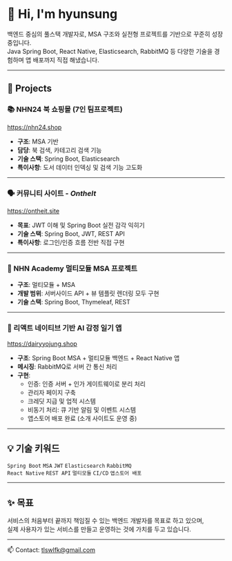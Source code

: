 # 👋 Hi, I'm hyunsung

백엔드 중심의 풀스택 개발자로, MSA 구조와 실전형 프로젝트를 기반으로 꾸준히 성장 중입니다.  
Java Spring Boot, React Native, Elasticsearch, RabbitMQ 등 다양한 기술을 경험하며 앱 배포까지 직접 해냈습니다.

---

## 🧩 Projects

### 📚 NHN24 북 쇼핑몰 (7인 팀프로젝트)
https://nhn24.shop
- **구조**: MSA 기반
- **담당**: 북 검색, 카테고리 검색 기능
- **기술 스택**: Spring Boot, Elasticsearch
- **특이사항**: 도서 데이터 인덱싱 및 검색 기능 고도화

---

### 🗣️ 커뮤니티 사이트 - *OntheIt*
https://ontheit.site
- **목표**: JWT 이해 및 Spring Boot 실전 감각 익히기
- **기술 스택**: Spring Boot, JWT, REST API
- **특이사항**: 로그인/인증 흐름 전반 직접 구현

---

### 🏢 NHN Academy 멀티모듈 MSA 프로젝트
- **구조**: 멀티모듈 + MSA
- **개발 범위**: 서버사이드 API + 뷰 템플릿 렌더링 모두 구현
- **기술 스택**: Spring Boot, Thymeleaf, REST

---

### 📱 리액트 네이티브 기반 AI 감정 일기 앱
https://dairyyojung.shop
- **구조**: Spring Boot MSA + 멀티모듈 백엔드 + React Native 앱
- **메시징**: RabbitMQ로 서버 간 통신 처리
- **구현**:
  - 인증: 인증 서버 + 인가 게이트웨이로 분리 처리
  - 관리자 페이지 구축
  - 크레딧 지급 및 업적 시스템
  - 비동기 처리: 큐 기반 알림 및 이벤트 시스템
  - 앱스토어 배포 완료 (소개 사이트도 운영 중)

---

## 💡 기술 키워드

`Spring Boot` `MSA` `JWT` `Elasticsearch` `RabbitMQ`  
`React Native` `REST API` `멀티모듈` `CI/CD` `앱스토어 배포`

---

## ✨ 목표

서비스의 처음부터 끝까지 책임질 수 있는 백엔드 개발자를 목표로 하고 있으며,  
실제 사용자가 있는 서비스를 만들고 운영하는 것에 가치를 두고 있습니다.

---

📫 Contact: tlswlfk@gmail.com
